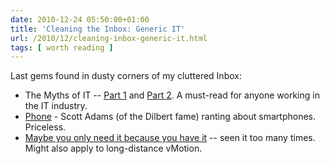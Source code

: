 ```yaml
---
date: 2010-12-24 05:50:00+01:00
title: 'Cleaning the Inbox: Generic IT'
url: /2010/12/cleaning-inbox-generic-it.html
tags: [ worth reading ]
---
```

Last gems found in dusty corners of my cluttered Inbox:

-   The Myths of IT -- [Part 1](http://networktherapy.wordpress.com/2010/12/07/the-myths-of-it-part-1/) and [Part 2](http://networktherapy.wordpress.com/2010/12/08/the-myths-of-it-part-2/). A must-read for anyone working in the IT industry.
-   [Phone](http://dilbert.com/blog/entry/phone/) - Scott Adams (of the Dilbert fame) ranting about smartphones. Priceless.
-   [Maybe you only need it because you have it](http://www.johndcook.com/blog/2010/12/07/cascading-needs/) -- seen it too many times. Might also apply to long-distance vMotion.
